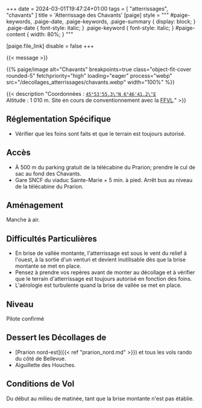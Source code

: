 +++
date = 2024-03-01T19:47:24+01:00
tags = [ "atterrissages", "chavants" ]
title = 'Atterrissage des Chavants'
[paige]
style = """
#paige-keywords,
.paige-date,
.paige-keywords,
.paige-summary {
    display: block;
}
.paige-date { font-style: italic; }
.paige-keyword { font-style: italic; }
#paige-content { width: 80%; }
"""

[paige.file_link]
disable = false
+++

{{< message >}}

{{% paige/image alt="Chavants" breakpoints=true class="object-fit-cover rounded-5" fetchpriority="high" loading="eager" process="webp" src="/decollages_atterrissages/chavants.webp" width="100%" %}}

{{< description "Coordonnées : [```45°53'55.3\"N 6°46'41.2\"E```](https://maps.app.goo.gl/M5XjeRpCgFtJS1U4A)<br/>Altitude : 1 010 m. Site en cours de conventionnement avec la [FFVL](https://federation.ffvl.fr/terrain/1168)." >}}

## Réglementation Spécifique
* Vérifier que les foins sont faits et que le terrain est toujours autorisé.

## Accès
* À 500 m du parking gratuit de la télécabine du Prarion; prendre le cul de sac au fond des Chavants.
* Gare SNCF du viaduc Sainte-Marie + 5 min. à pied. Arrêt bus au niveau de la télécabine du Prarion.

## Aménagement
Manche à air.

## Difficultés Particulières
* En brise de vallée montante, l'atterrissage est sous le vent du relief à l'ouest, à la sortie d'un venturi et devient inutilisable dès que la brise montante se met en place.
* Pensez à prendre vos repères avant de monter au décollage et à vérifier que le terrain d'atterrissage est toujours autorisé en fonction des foins.
* L'aérologie est turbulente quand la brise de vallée se met en place.

## Niveau
Pilote confirmé

## Dessert les Décollages de
* [Prarion nord-est]({{< ref "prarion_nord.md" >}}) et tous les vols rando du côté de Bellevue.
* Aiguillette des Houches.

## Conditions de Vol
Du début au milieu de matinée, tant que la brise montante n'est pas établie.
